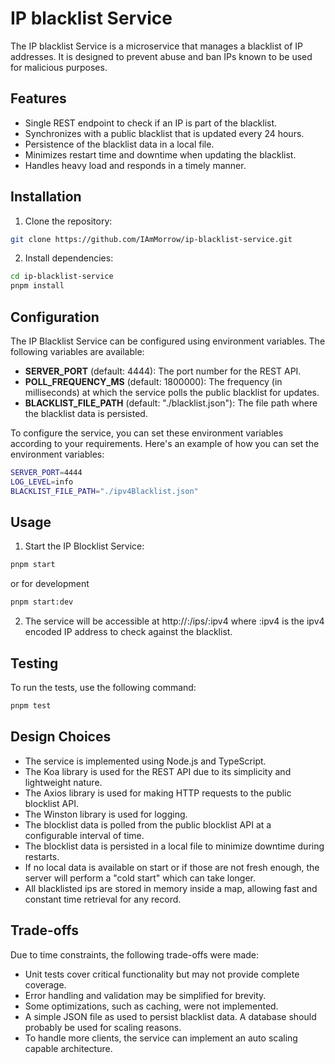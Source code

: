 # IP blacklist Service

The IP blacklist Service is a microservice that manages a blacklist of IP addresses. It is designed to prevent abuse and ban IPs known to be used for malicious purposes.

## Features

- Single REST endpoint to check if an IP is part of the blacklist.
- Synchronizes with a public blacklist that is updated every 24 hours.
- Persistence of the blacklist data in a local file.
- Minimizes restart time and downtime when updating the blacklist.
- Handles heavy load and responds in a timely manner.

## Installation

1. Clone the repository:
```bash
git clone https://github.com/IAmMorrow/ip-blacklist-service.git
```

2. Install dependencies:
```bash
cd ip-blacklist-service
pnpm install
```

## Configuration

The IP Blacklist Service can be configured using environment variables. The following variables are available:

- **SERVER_PORT** (default: 4444): The port number for the REST API.
- **POLL_FREQUENCY_MS** (default: 1800000): The frequency (in milliseconds) at which the service polls the public blacklist for updates.
- **BLACKLIST_FILE_PATH** (default: "./blacklist.json"): The file path where the blacklist data is persisted.

To configure the service, you can set these environment variables according to your requirements. Here's an example of how you can set the environment variables:

```bash
SERVER_PORT=4444
LOG_LEVEL=info
BLACKLIST_FILE_PATH="./ipv4Blacklist.json"
```

## Usage

1. Start the IP Blocklist Service:

```bash
pnpm start
```

or for development
```bash
pnpm start:dev
```

2. The service will be accessible at http://<IP>:<PORT>/ips/:ipv4 where :ipv4 is the ipv4 encoded IP address to check against the blacklist.

## Testing
To run the tests, use the following command:

```bash
pnpm test
```

## Design Choices
- The service is implemented using Node.js and TypeScript.
- The Koa library is used for the REST API due to its simplicity and lightweight nature.
- The Axios library is used for making HTTP requests to the public blocklist API.
- The Winston library is used for logging.
- The blocklist data is polled from the public blocklist API at a configurable interval of time.
- The blocklist data is persisted in a local file to minimize downtime during restarts.
- If no local data is available on start or if those are not fresh enough, the server will perform a "cold start" which can take longer.
- All blacklisted ips are stored in memory inside a map, allowing fast and constant time retrieval for any record.

## Trade-offs
Due to time constraints, the following trade-offs were made:

- Unit tests cover critical functionality but may not provide complete coverage.
- Error handling and validation may be simplified for brevity.
- Some optimizations, such as caching, were not implemented.
- A simple JSON file as used to persist blacklist data. A database should probably be used for scaling reasons.
- To handle more clients, the service can implement an auto scaling capable architecture.
